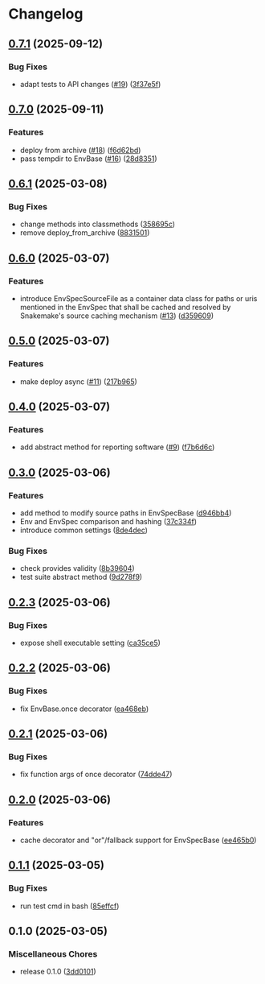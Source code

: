 # Changelog

## [0.7.1](https://github.com/snakemake/snakemake-interface-software-deployment-plugins/compare/v0.7.0...v0.7.1) (2025-09-12)


### Bug Fixes

* adapt tests to API changes ([#19](https://github.com/snakemake/snakemake-interface-software-deployment-plugins/issues/19)) ([3f37e5f](https://github.com/snakemake/snakemake-interface-software-deployment-plugins/commit/3f37e5faf50869fcf18a33e1b1ae7feb382cb9d6))

## [0.7.0](https://github.com/snakemake/snakemake-interface-software-deployment-plugins/compare/v0.6.1...v0.7.0) (2025-09-11)


### Features

* deploy from archive ([#18](https://github.com/snakemake/snakemake-interface-software-deployment-plugins/issues/18)) ([f6d62bd](https://github.com/snakemake/snakemake-interface-software-deployment-plugins/commit/f6d62bd6530673c6fbbad382807378dbdcbf0023))
* pass tempdir to EnvBase ([#16](https://github.com/snakemake/snakemake-interface-software-deployment-plugins/issues/16)) ([28d8351](https://github.com/snakemake/snakemake-interface-software-deployment-plugins/commit/28d83516691e1e90edb00d17bb44d437c69a332d))

## [0.6.1](https://github.com/snakemake/snakemake-interface-software-deployment-plugins/compare/v0.6.0...v0.6.1) (2025-03-08)


### Bug Fixes

* change methods into classmethods ([358695c](https://github.com/snakemake/snakemake-interface-software-deployment-plugins/commit/358695ce97f036b5e44d0ce6f0a15c7c9cce832f))
* remove deploy_from_archive ([8831501](https://github.com/snakemake/snakemake-interface-software-deployment-plugins/commit/8831501a1ec3286bd7342ab34a523f3944bc2153))

## [0.6.0](https://github.com/snakemake/snakemake-interface-software-deployment-plugins/compare/v0.5.0...v0.6.0) (2025-03-07)


### Features

* introduce EnvSpecSourceFile as a container data class for paths or uris mentioned in the EnvSpec that shall be cached and resolved by Snakemake's source caching mechanism ([#13](https://github.com/snakemake/snakemake-interface-software-deployment-plugins/issues/13)) ([d359609](https://github.com/snakemake/snakemake-interface-software-deployment-plugins/commit/d359609bf2dd01a1b29814c76eb7276d657c2b27))

## [0.5.0](https://github.com/snakemake/snakemake-interface-software-deployment-plugins/compare/v0.4.0...v0.5.0) (2025-03-07)


### Features

* make deploy async ([#11](https://github.com/snakemake/snakemake-interface-software-deployment-plugins/issues/11)) ([217b965](https://github.com/snakemake/snakemake-interface-software-deployment-plugins/commit/217b965e8c07f1ae05aa8657c8914b8efdc6c073))

## [0.4.0](https://github.com/snakemake/snakemake-interface-software-deployment-plugins/compare/v0.3.0...v0.4.0) (2025-03-07)


### Features

* add abstract method for reporting software ([#9](https://github.com/snakemake/snakemake-interface-software-deployment-plugins/issues/9)) ([f7b6d6c](https://github.com/snakemake/snakemake-interface-software-deployment-plugins/commit/f7b6d6c190be74cc0e036f3c02d8cdee79abdfb4))

## [0.3.0](https://github.com/snakemake/snakemake-interface-software-deployment-plugins/compare/v0.2.3...v0.3.0) (2025-03-06)


### Features

* add method to modify source paths in EnvSpecBase ([d946bb4](https://github.com/snakemake/snakemake-interface-software-deployment-plugins/commit/d946bb4534e09ebba25c385cd8b599736492e0c1))
* Env and EnvSpec comparison and hashing ([37c334f](https://github.com/snakemake/snakemake-interface-software-deployment-plugins/commit/37c334f6080b5ca907d6a3e05225d2f48239df71))
* introduce common settings ([8de4dec](https://github.com/snakemake/snakemake-interface-software-deployment-plugins/commit/8de4dec75f654eba05f7916e442c107253393069))


### Bug Fixes

* check provides validity ([8b39604](https://github.com/snakemake/snakemake-interface-software-deployment-plugins/commit/8b39604f5d77070b909819af6e1b5af7f21980dc))
* test suite abstract method ([9d278f9](https://github.com/snakemake/snakemake-interface-software-deployment-plugins/commit/9d278f928fb40aaf4090359af2d8f84d22391a74))

## [0.2.3](https://github.com/snakemake/snakemake-interface-software-deployment-plugins/compare/v0.2.2...v0.2.3) (2025-03-06)


### Bug Fixes

* expose shell executable setting ([ca35ce5](https://github.com/snakemake/snakemake-interface-software-deployment-plugins/commit/ca35ce5656a6086b3f4ff1c188fb4b6d1cc77163))

## [0.2.2](https://github.com/snakemake/snakemake-interface-software-deployment-plugins/compare/v0.2.1...v0.2.2) (2025-03-06)


### Bug Fixes

* fix EnvBase.once decorator ([ea468eb](https://github.com/snakemake/snakemake-interface-software-deployment-plugins/commit/ea468eb37f79ff177a37d2077d9c9e171a832945))

## [0.2.1](https://github.com/snakemake/snakemake-interface-software-deployment-plugins/compare/v0.2.0...v0.2.1) (2025-03-06)


### Bug Fixes

* fix function args of once decorator ([74dde47](https://github.com/snakemake/snakemake-interface-software-deployment-plugins/commit/74dde475b81cc1f9d5bd34ed9a714f6782fc0263))

## [0.2.0](https://github.com/snakemake/snakemake-interface-software-deployment-plugins/compare/v0.1.1...v0.2.0) (2025-03-06)


### Features

* cache decorator and "or"/fallback support for EnvSpecBase ([ee465b0](https://github.com/snakemake/snakemake-interface-software-deployment-plugins/commit/ee465b05dafe85d459ba3d16dbb51311663deb5c))

## [0.1.1](https://github.com/snakemake/snakemake-interface-software-deployment-plugins/compare/v0.1.0...v0.1.1) (2025-03-05)


### Bug Fixes

* run test cmd in bash ([85effcf](https://github.com/snakemake/snakemake-interface-software-deployment-plugins/commit/85effcf86792f474fcfb0f880c36694e5dfe2307))

## 0.1.0 (2025-03-05)


### Miscellaneous Chores

* release 0.1.0 ([3dd0101](https://github.com/snakemake/snakemake-interface-software-deployment-plugins/commit/3dd0101b3b20c6b5f4e89cc889475e09eb12d050))
